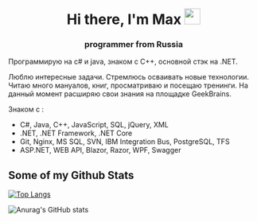 <h1 align="center">Hi there, I'm Max
<img src="https://github.com/blackcater/blackcater/raw/main/images/Hi.gif" height="32"/></h1>
<h3 align="center">programmer from Russia</h3>

Программирую на c# и java, знаком с C++, основной стэк на .NET. 

Люблю интересные задачи. Стремлюсь осваивать новые технологии. Читаю много мануалов, книг, просматриваю и посещаю тренинги. На данный момент расширяю свои знания на площадке GeekBrains.

Знаком с :
- C#,
Java,
C++,
JavaScript,
SQL,
jQuery,
XML
- .NET,
.NET Framework,
.NET Core
- Git,
Nginx,
MS SQL,
SVN,
IBM Integration Bus,
PostgreSQL,
TFS
- ASP.NET, 
WEB API, 
Blazor, 
Razor,
WPF,
Swagger


## Some of my Github Stats
[![Top Langs](https://github-readme-stats.vercel.app/api/top-langs/?username=Kaihatsu-sha&layout=compact)](https://github.com/anuraghazra/github-readme-stats)

![Anurag's GitHub stats](https://github-readme-stats.vercel.app/api?username=Kaihatsu-sha&show_icons=true&theme=radical)
<!--
**Kaihatsu-sha/Kaihatsu-sha** is a ✨ _special_ ✨ repository because its `README.md` (this file) appears on your GitHub profile.

Here are some ideas to get you started:

- 🔭 I’m currently working on ...
- 🌱 I’m currently learning ...
- 👯 I’m looking to collaborate on ...
- 🤔 I’m looking for help with ...
- 💬 Ask me about ...
- 📫 How to reach me: ...
- 😄 Pronouns: ...
- ⚡ Fun fact: ...
-->
